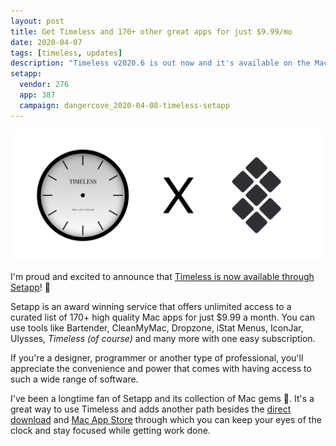 ```yaml
---
layout: post
title: Get Timeless and 170+ other great apps for just $9.99/mo
date: 2020-04-07
tags: [timeless, updates]
description: "Timeless v2020.6 is out now and it's available on the Mac App Store"
setapp:
  vendor: 276
  app: 387
  campaign: dangercove_2020-04-08-timeless-setapp
---
```


![The app icon of Timeless' and Setapp's logo together](/assets/img/app/timeless-Setapp@2x.png)

I'm proud and excited to announce that [Timeless is now available through Setapp](https://go.setapp.com/stp276?refAppID=387)! 🥳

Setapp is an award winning service that offers unlimited access to a curated list of 170+ high quality Mac apps for just $9.99 a month. You can use tools like Bartender, CleanMyMac, Dropzone, iStat Menus, IconJar, Ulysses, _Timeless (of course)_ and many more with one easy subscription.

If you're a designer, programmer or another type of professional, you'll appreciate the convenience and power that comes with having access to such a wide range of software.

I've been a longtime fan of Setapp and its collection of Mac gems 💎. It's a great way to use Timeless and adds another path besides the [direct download](/timeless/download) and [Mac App Store](/timeless/appstore) through which you can keep your eyes of the clock and stay focused while getting work done.

<!--more-->

<div class="setapp-button available-on-setapp-387"></div>

